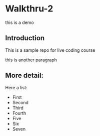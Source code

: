 # Walkthru-2
this is a demo
## Introduction
This is a sample repo for live coding course

this is another paragraph

## More detail:
Here a list:

- First
- Second
- Third
- Fourth
- Five
- Six
- Seven
